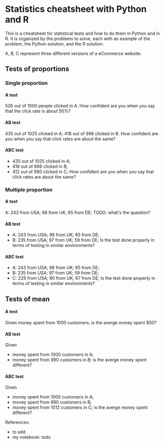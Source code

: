 # Statistics cheatsheet with Python and R

This is a cheatsheet for statistical tests and how to do them in Python and in R. 
It is organized by the problems to solve, each with an example of the problem, the Python solution, and the R solution.

A, B, C represent three different versions of a eCommerce website.

## Tests of proportions

### Single proportion

#### A test 
526 out of 1000 people clicked in A. How confident are you when you say that the click rate is about 50%? 

#### AB test
435 out of 1025 clicked in A; 418 out of 998 clicked in B. How confident are you when you say that click rates are about the same?

#### ABC test
- 435 out of 1025 clicked in A; 
- 418 out of 998 clicked in B;  
- 412 out of 990 clicked in C;
How confident are you when you say that click rates are about the same?

### Multiple proportion

#### A test
A: 243 from USA; 98 from UK; 65 from DE;
TODO: what's the question?

#### AB test
- A: 243 from USA; 98 from UK; 65 from DE;
- B: 235 from USA; 97 from UK; 59 from DE;
Is the test done properly in terms of testing in similar environments?

#### ABC test
- A: 243 from USA; 98 from UK; 65 from DE;
- B: 235 from USA; 97 from UK; 59 from DE;
- C: 229 from USA; 90 from UK; 67 from DE;
Is the test done properly in terms of testing in similar environments?


## Tests of mean

#### A test
Given money spent from 1000 customers, is the averge money spent $50?

#### AB test
Given 
- money spent from 1000 customers in A;
- money spent from 990 customers in B;
is the averge money spent different?

#### ABC test
Given
- money spent from 1000 customers in A;
- money spent from 990 customers in B;
- money spent from 1012 customers in C;
is the averge money spent different?



References:
- to add
- my notebook: todo 
